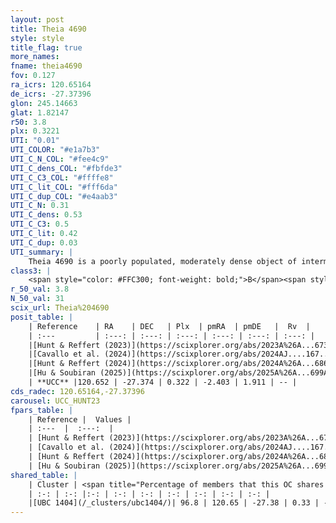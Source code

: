 ```yaml
---
layout: post
title: Theia 4690
style: style
title_flag: true
more_names: 
fname: theia4690
fov: 0.127
ra_icrs: 120.65164
de_icrs: -27.37396
glon: 245.14663
glat: 1.82147
r50: 3.8
plx: 0.3221
UTI: "0.01"
UTI_COLOR: "#e1a7b3"
UTI_C_N_COL: "#fee4c9"
UTI_C_dens_COL: "#fbfde3"
UTI_C_C3_COL: "#ffffe8"
UTI_C_lit_COL: "#fff6da"
UTI_C_dup_COL: "#e4aab3"
UTI_C_N: 0.31
UTI_C_dens: 0.53
UTI_C_C3: 0.5
UTI_C_lit: 0.42
UTI_C_dup: 0.03
UTI_summary: |
    Theia 4690 is a poorly populated, moderately dense object of intermediate C3 quality. It was recently reported in the literature.<br><br><span style="color: #99180f; font-weight: bold;">Warning: </span>This is very likely a duplicate object, which shares a large percentage of members with at least one previously reported entry.
class3: |
    <span style="color: #FFC300; font-weight: bold;">B</span><span style="color: #FFC300; font-weight: bold;">B</span>
r_50_val: 3.8
N_50_val: 31
scix_url: Theia%204690
posit_table: |
    | Reference    | RA    | DEC   | Plx  | pmRA  | pmDE   |  Rv  |
    | :---         | :---: | :---: | :---: | :---: | :---: | :---: |
    |[Hunt & Reffert (2023)](https://scixplorer.org/abs/2023A%26A...673A.114H) | 120.644 | -27.343 | 0.323 | -2.407 | 1.913 | -- |
    |[Cavallo et al. (2024)](https://scixplorer.org/abs/2024AJ....167...12C) | 120.582 | -27.376 | 0.324 | -- | -- | -- |
    |[Hunt & Reffert (2024)](https://scixplorer.org/abs/2024A%26A...686A..42H) | 120.644 | -27.343 | 0.323 | -2.407 | 1.913 | -- |
    |[Hu & Soubiran (2025)](https://scixplorer.org/abs/2025A%26A...699A.246H) | 120.582 | -27.376 | -- | -- | -- | -- |
    | **UCC** |120.652 | -27.374 | 0.322 | -2.403 | 1.911 | -- | 
cds_radec: 120.65164,-27.37396
carousel: UCC_HUNT23
fpars_table: |
    | Reference |  Values |
    | :---  |  :---:  |
    | [Hunt & Reffert (2023)](https://scixplorer.org/abs/2023A%26A...673A.114H) | `AV50=0.412, diffAV50=0.667, MOD50=12.171, logAge50=8.756` |
    | [Cavallo et al. (2024)](https://scixplorer.org/abs/2024AJ....167...12C) | `AV50=0.88, dMod50=12.13, logAge50=8.73, [Fe/H]50=-0.04` |
    | [Hunt & Reffert (2024)](https://scixplorer.org/abs/2024A%26A...686A..42H) | `MassJ=239.183` |
    | [Hu & Soubiran (2025)](https://scixplorer.org/abs/2025A%26A...699A.246H) | `MA22=-0.17, MA23f=-0.35, MZ23=0.0, MK24=-0.25, MF24=-0.11` |
shared_table: |
    | Cluster | <span title="Percentage of members that this OC shares with the ones listed">%</span>   | RA   | DEC   | Plx   | pmRA  | pmDE  | Rv | UTI |
    | :-: | :-: |:-: | :-: | :-: | :-: | :-: | :-: | :-: |
    |[UBC 1404](/_clusters/ubc1404/)| 96.8 | 120.65 | -27.38 | 0.33 | -2.4 | 1.91 | 36.0 |0.3 |
---
```

